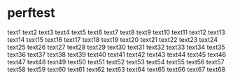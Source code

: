 # perftest
text1
text2
text3
text4
text5
text6
text7
text8
text9
text10
text11
text12
text13
text14
text15
text16
text17
text18
text19
text20
text21
text22
text23
text24
text25
text26
text27
text28
text29
text30
text31
text32
text33
text34
text35
text36
text37
text38
text39
text40
text41
text42
text43
text44
text45
text46
text47
text48
text49
text50
text51
text52
text53
text54
text55
text56
text57
text58
text59
text60
text61
text62
text63
text64
text65
text66
text67
text68
